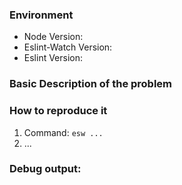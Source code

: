 ### Environment

  - Node Version:
  - Eslint-Watch Version:
  - Eslint Version:

### Basic Description of the problem

### How to reproduce it

  1. Command: `esw ...`
  2. ...

### Debug output:

```

```
